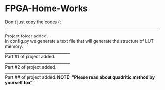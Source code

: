 # FPGA-Home-Works
Don't just copy the codes (:
_________________________________
Project folder added.<br />
In config.py we generate a text file that will generate the structure of LUT memory. <br />
_________________________________ <br />
Part #1 of project added. <br />
_________________________________ <br />
Part #2 of project added. <br />
_________________________________ <br />
Part ## of project added. <b>NOTE: "Please read about quadritic method by yourself too"<b/>
